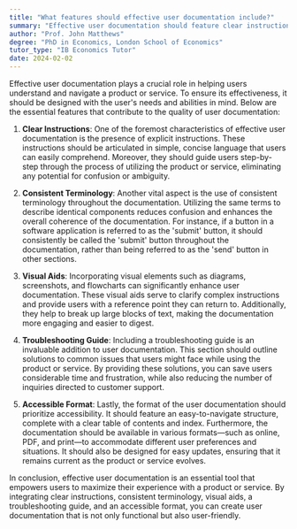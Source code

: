 ```yaml
---
title: "What features should effective user documentation include?"
summary: "Effective user documentation should feature clear instructions, consistent terminology, visual aids, troubleshooting guides, and be presented in an accessible format for optimal user understanding and support."
author: "Prof. John Matthews"
degree: "PhD in Economics, London School of Economics"
tutor_type: "IB Economics Tutor"
date: 2024-02-02
---
```


Effective user documentation plays a crucial role in helping users understand and navigate a product or service. To ensure its effectiveness, it should be designed with the user's needs and abilities in mind. Below are the essential features that contribute to the quality of user documentation:

1. **Clear Instructions**: One of the foremost characteristics of effective user documentation is the presence of explicit instructions. These instructions should be articulated in simple, concise language that users can easily comprehend. Moreover, they should guide users step-by-step through the process of utilizing the product or service, eliminating any potential for confusion or ambiguity.

2. **Consistent Terminology**: Another vital aspect is the use of consistent terminology throughout the documentation. Utilizing the same terms to describe identical components reduces confusion and enhances the overall coherence of the documentation. For instance, if a button in a software application is referred to as the 'submit' button, it should consistently be called the 'submit' button throughout the documentation, rather than being referred to as the 'send' button in other sections.

3. **Visual Aids**: Incorporating visual elements such as diagrams, screenshots, and flowcharts can significantly enhance user documentation. These visual aids serve to clarify complex instructions and provide users with a reference point they can return to. Additionally, they help to break up large blocks of text, making the documentation more engaging and easier to digest.

4. **Troubleshooting Guide**: Including a troubleshooting guide is an invaluable addition to user documentation. This section should outline solutions to common issues that users might face while using the product or service. By providing these solutions, you can save users considerable time and frustration, while also reducing the number of inquiries directed to customer support.

5. **Accessible Format**: Lastly, the format of the user documentation should prioritize accessibility. It should feature an easy-to-navigate structure, complete with a clear table of contents and index. Furthermore, the documentation should be available in various formats—such as online, PDF, and print—to accommodate different user preferences and situations. It should also be designed for easy updates, ensuring that it remains current as the product or service evolves.

In conclusion, effective user documentation is an essential tool that empowers users to maximize their experience with a product or service. By integrating clear instructions, consistent terminology, visual aids, a troubleshooting guide, and an accessible format, you can create user documentation that is not only functional but also user-friendly.
    